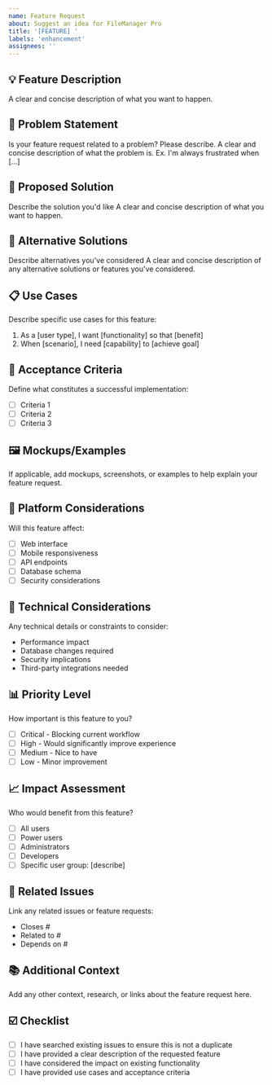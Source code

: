 ```yaml
---
name: Feature Request
about: Suggest an idea for FileManager Pro
title: '[FEATURE] '
labels: 'enhancement'
assignees: ''
---
```


## 💡 Feature Description

A clear and concise description of what you want to happen.

## 🎯 Problem Statement

Is your feature request related to a problem? Please describe.
A clear and concise description of what the problem is. Ex. I'm always frustrated when [...]

## 🎨 Proposed Solution

Describe the solution you'd like
A clear and concise description of what you want to happen.

## 🔄 Alternative Solutions

Describe alternatives you've considered
A clear and concise description of any alternative solutions or features you've considered.

## 📋 Use Cases

Describe specific use cases for this feature:
1. As a [user type], I want [functionality] so that [benefit]
2. When [scenario], I need [capability] to [achieve goal]

## 🎯 Acceptance Criteria

Define what constitutes a successful implementation:
- [ ] Criteria 1
- [ ] Criteria 2
- [ ] Criteria 3

## 🖼️ Mockups/Examples

If applicable, add mockups, screenshots, or examples to help explain your feature request.

## 📱 Platform Considerations

Will this feature affect:
- [ ] Web interface
- [ ] Mobile responsiveness
- [ ] API endpoints
- [ ] Database schema
- [ ] Security considerations

## 🔧 Technical Considerations

Any technical details or constraints to consider:
- Performance impact
- Database changes required
- Security implications
- Third-party integrations needed

## 📊 Priority Level

How important is this feature to you?
- [ ] Critical - Blocking current workflow
- [ ] High - Would significantly improve experience
- [ ] Medium - Nice to have
- [ ] Low - Minor improvement

## 📈 Impact Assessment

Who would benefit from this feature?
- [ ] All users
- [ ] Power users
- [ ] Administrators
- [ ] Developers
- [ ] Specific user group: [describe]

## 🔗 Related Issues

Link any related issues or feature requests:
- Closes #
- Related to #
- Depends on #

## 📚 Additional Context

Add any other context, research, or links about the feature request here.

## ☑️ Checklist

- [ ] I have searched existing issues to ensure this is not a duplicate
- [ ] I have provided a clear description of the requested feature
- [ ] I have considered the impact on existing functionality
- [ ] I have provided use cases and acceptance criteria
